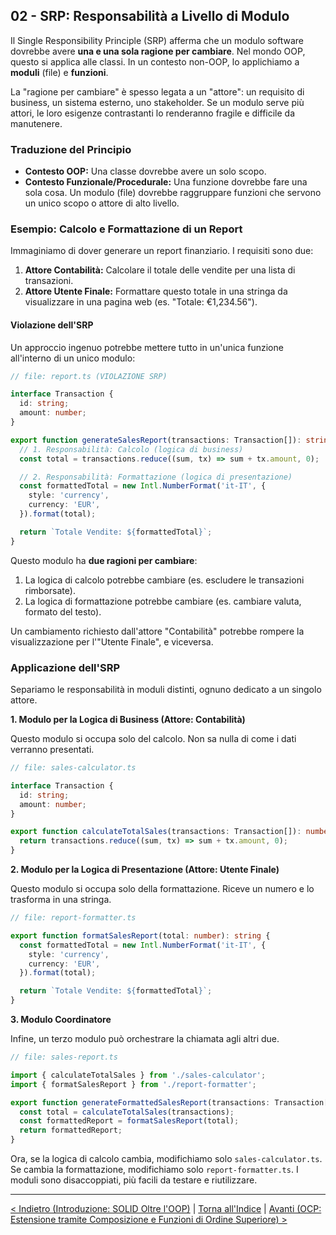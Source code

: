 ## 02 - SRP: Responsabilità a Livello di Modulo

Il Single Responsibility Principle (SRP) afferma che un modulo software dovrebbe avere **una e una sola ragione per cambiare**. Nel mondo OOP, questo si applica alle classi. In un contesto non-OOP, lo applichiamo a **moduli** (file) e **funzioni**.

La "ragione per cambiare" è spesso legata a un "attore": un requisito di business, un sistema esterno, uno stakeholder. Se un modulo serve più attori, le loro esigenze contrastanti lo renderanno fragile e difficile da manutenere.

### Traduzione del Principio

*   **Contesto OOP:** Una classe dovrebbe avere un solo scopo.
*   **Contesto Funzionale/Procedurale:** Una funzione dovrebbe fare una sola cosa. Un modulo (file) dovrebbe raggruppare funzioni che servono un unico scopo o attore di alto livello.

### Esempio: Calcolo e Formattazione di un Report

Immaginiamo di dover generare un report finanziario. I requisiti sono due:
1.  **Attore Contabilità:** Calcolare il totale delle vendite per una lista di transazioni.
2.  **Attore Utente Finale:** Formattare questo totale in una stringa da visualizzare in una pagina web (es. "Totale: €1,234.56").

#### Violazione dell'SRP

Un approccio ingenuo potrebbe mettere tutto in un'unica funzione all'interno di un unico modulo:

```typescript
// file: report.ts (VIOLAZIONE SRP)

interface Transaction {
  id: string;
  amount: number;
}

export function generateSalesReport(transactions: Transaction[]): string {
  // 1. Responsabilità: Calcolo (logica di business)
  const total = transactions.reduce((sum, tx) => sum + tx.amount, 0);

  // 2. Responsabilità: Formattazione (logica di presentazione)
  const formattedTotal = new Intl.NumberFormat('it-IT', {
    style: 'currency',
    currency: 'EUR',
  }).format(total);

  return `Totale Vendite: ${formattedTotal}`;
}
```

Questo modulo ha **due ragioni per cambiare**: 
1.  La logica di calcolo potrebbe cambiare (es. escludere le transazioni rimborsate).
2.  La logica di formattazione potrebbe cambiare (es. cambiare valuta, formato del testo).

Un cambiamento richiesto dall'attore "Contabilità" potrebbe rompere la visualizzazione per l'"Utente Finale", e viceversa.

### Applicazione dell'SRP

Separiamo le responsabilità in moduli distinti, ognuno dedicato a un singolo attore.

**1. Modulo per la Logica di Business (Attore: Contabilità)**

Questo modulo si occupa solo del calcolo. Non sa nulla di come i dati verranno presentati.

```typescript
// file: sales-calculator.ts

interface Transaction {
  id: string;
  amount: number;
}

export function calculateTotalSales(transactions: Transaction[]): number {
  return transactions.reduce((sum, tx) => sum + tx.amount, 0);
}
```

**2. Modulo per la Logica di Presentazione (Attore: Utente Finale)**

Questo modulo si occupa solo della formattazione. Riceve un numero e lo trasforma in una stringa.

```typescript
// file: report-formatter.ts

export function formatSalesReport(total: number): string {
  const formattedTotal = new Intl.NumberFormat('it-IT', {
    style: 'currency',
    currency: 'EUR',
  }).format(total);

  return `Totale Vendite: ${formattedTotal}`;
}
```

**3. Modulo Coordinatore**

Infine, un terzo modulo può orchestrare la chiamata agli altri due.

```typescript
// file: sales-report.ts

import { calculateTotalSales } from './sales-calculator';
import { formatSalesReport } from './report-formatter';

export function generateFormattedSalesReport(transactions: Transaction[]): string {
  const total = calculateTotalSales(transactions);
  const formattedReport = formatSalesReport(total);
  return formattedReport;
}
```

Ora, se la logica di calcolo cambia, modifichiamo solo `sales-calculator.ts`. Se cambia la formattazione, modifichiamo solo `report-formatter.ts`. I moduli sono disaccoppiati, più facili da testare e riutilizzare.

---

[< Indietro (Introduzione: SOLID Oltre l'OOP)](./01-introduzione-solid-oltre-oop.md) | [Torna all'Indice](./index.md) | [Avanti (OCP: Estensione tramite Composizione e Funzioni di Ordine Superiore) >](./03-ocp-estensione-tramite-composizione.md)
